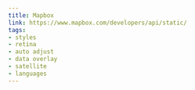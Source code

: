 ```yaml
---
title: Mapbox
link: https://www.mapbox.com/developers/api/static/
tags:
- styles
- retina
- auto adjust
- data overlay
- satellite
- languages
---
```

